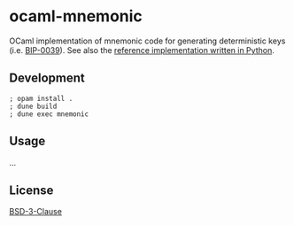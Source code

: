 # ocaml-mnemonic

OCaml implementation of mnemonic code for generating deterministic keys (i.e. [BIP-0039](https://github.com/bitcoin/bips/blob/master/bip-0039.mediawiki)). See also the [reference implementation written in Python](https://github.com/trezor/python-mnemonic).

## Development

```
; opam install .
; dune build
; dune exec mnemonic
```

## Usage

...

## License

[BSD-3-Clause](./LICENSE)

